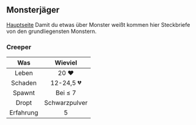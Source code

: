 ## Monsterjäger

[Hauptseite](README.md)
Damit du etwas über Monster weißt kommen hier Steckbriefe von den grundliegensten Monstern.
### Creeper

| Was           | Wieviel       |
|:-------------:|:-------------:|
| Leben         | 20 ❤         |
| Schaden       | 12-24,5 💔   |
| Spawnt        | Bei &le; 7    |
| Dropt         | Schwarzpulver |
| Erfahrung     | 5             |

